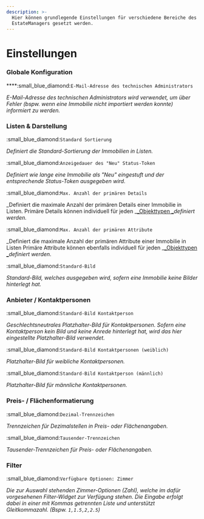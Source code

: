 ```yaml
---
description: >-
  Hier können grundlegende Einstellungen für verschiedene Bereiche des
  EstateManagers gesetzt werden.
---
```


# Einstellungen

### Globale Konfiguration

****:small\_blue\_diamond:`E-Mail-Adresse des technischen Administrators`

_E-Mail-Adresse des technischen Administrators wird verwendet, um über Fehler (bspw. wenn eine Immobilie nicht importiert werden konnte) informiert zu werden._

### Listen & Darstellung

:small\_blue\_diamond:`Standard Sortierung`

_Definiert die Standard-Sortierung der Immobilien in Listen._

:small\_blue\_diamond:`Anzeigedauer des "Neu" Status-Token`

_Definiert wie lange eine Immobilie als "Neu" eingestuft und der entsprechende Status-Token ausgegeben wird._

:small\_blue\_diamond:`Max. Anzahl der primären Details`

_Definiert die maximale Anzahl der primären Details einer Immobilie in Listen. Primäre Details können individuell für jeden _[_Objekttypen _](objekttypen.md)_definiert werden._

:small\_blue\_diamond:`Max. Anzahl der primären Attribute`

_Definiert die maximale Anzahl der primären Attribute einer Immobilie in Listen Primäre Attribute können ebenfalls individuell für jeden _[_Objekttypen _](objekttypen.md)_definiert werden._

:small\_blue\_diamond:`Standard-Bild`

_Standard-Bild, welches ausgegeben wird, sofern eine Immobilie keine Bilder hinterlegt hat._

### Anbieter / Kontaktpersonen

:small\_blue\_diamond:`Standard-Bild Kontaktperson`

_Geschlechtsneutrales Platzhalter-Bild für Kontaktpersonen. Sofern eine Kontaktperson kein Bild und keine Anrede hinterlegt hat, wird das hier eingestellte Platzhalter-Bild verwendet._

:small\_blue\_diamond:`Standard-Bild Kontaktpersonen (weiblich)`

_Platzhalter-Bild für weibliche Kontaktpersonen._

:small\_blue\_diamond:`Standard-Bild Kontaktperson (männlich)`

_Platzhalter-Bild für männliche Kontaktpersonen._

### Preis- / Flächenformatierung

:small\_blue\_diamond:`Dezimal-Trennzeichen`

_Trennzeichen für Dezimalstellen in Preis- oder Flächenangaben._

:small\_blue\_diamond:`Tausender-Trennzeichen`

_Tausender-Trennzeichen für Preis- oder Flächenangaben._

### Filter

:small\_blue\_diamond:`Verfügbare Optionen: Zimmer`

_Die zur Auswahl stehenden Zimmer-Optionen (Zahl), welche im dafür vorgesehenen Filter-Widget zur Verfügung stehen. Die Eingabe erfolgt dabei in einer mit Kommas getrennten Liste und unterstützt Gleitkommazahl. (Bspw. `1,1.5,2,2.5`)_
